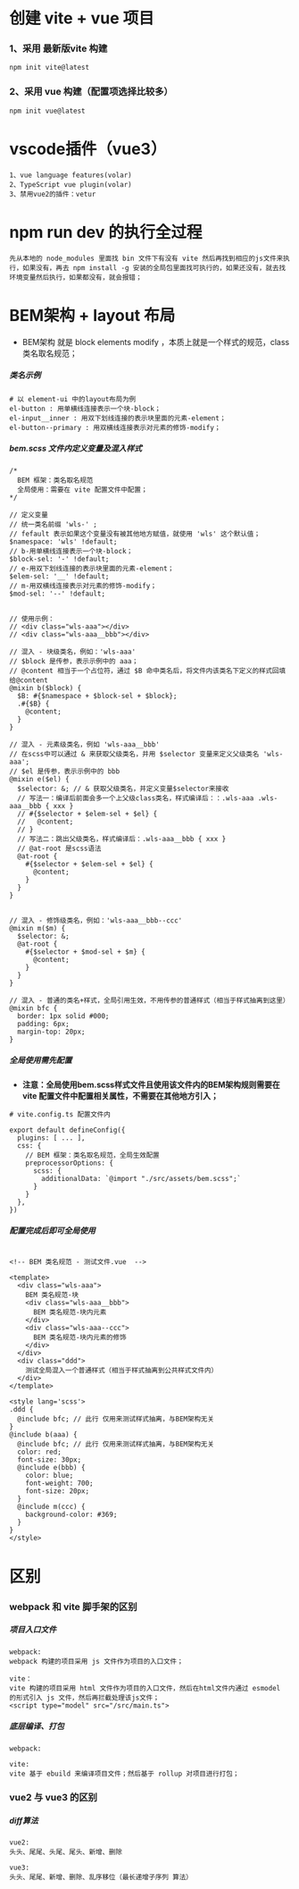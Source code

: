 # 创建 vite + vue 项目

### 1、采用 最新版vite 构建

```
npm init vite@latest
```

### 2、采用 vue 构建（配置项选择比较多）

```
npm init vue@latest
```

# vscode插件（vue3）

```
1、vue language features(volar)
2、TypeScript vue plugin(volar)
3、禁用vue2的插件：vetur
```

# npm run dev 的执行全过程

```
先从本地的 node_modules 里面找 bin 文件下有没有 vite 然后再找到相应的js文件来执行，如果没有，再去 npm install -g 安装的全局包里面找可执行的，如果还没有，就去找环境变量然后执行，如果都没有，就会报错；
```

# BEM架构 + layout 布局

- BEM架构 就是 block elements modify ，本质上就是一个样式的规范，class类名取名规范；

##### 类名示例

```
# 以 element-ui 中的layout布局为例
el-button : 用单横线连接表示一个块-block；
el-input__inner : 用双下划线连接的表示块里面的元素-element；
el-button--primary : 用双横线连接表示对元素的修饰-modify；
```

##### bem.scss 文件内定义变量及混入样式

```
/*
  BEM 框架：类名取名规范
  全局使用：需要在 vite 配置文件中配置；
*/

// 定义变量
// 统一类名前缀 'wls-' ;
// fefault 表示如果这个变量没有被其他地方赋值，就使用 'wls' 这个默认值；
$namespace: 'wls' !default;
// b-用单横线连接表示一个块-block；
$block-sel: '-' !default;
// e-用双下划线连接的表示块里面的元素-element；
$elem-sel: '__' !default;
// m-用双横线连接表示对元素的修饰-modify；
$mod-sel: '--' !default;


// 使用示例：
// <div class="wls-aaa"></div>
// <div class="wls-aaa__bbb"></div>

// 混入 - 块级类名，例如：'wls-aaa'
// $block 是传参，表示示例中的 aaa；
// @content 相当于一个占位符，通过 $B 命中类名后，将文件内该类名下定义的样式回填给@content
@mixin b($block) {
  $B: #{$namespace + $block-sel + $block};
  .#{$B} {
    @content;
  }
}

// 混入 - 元素级类名，例如 'wls-aaa__bbb'
// 在scss中可以通过 & 来获取父级类名，并用 $selector 变量来定义父级类名 'wls-aaa';
// $el 是传参，表示示例中的 bbb
@mixin e($el) {
  $selector: &; // & 获取父级类名，并定义变量$selector来接收
  // 写法一：编译后前面会多一个上父级class类名，样式编译后：：.wls-aaa .wls-aaa__bbb { xxx }
  // #{$selector + $elem-sel + $el} {
  //   @content;
  // }
  // 写法二：跳出父级类名，样式编译后：.wls-aaa__bbb { xxx }
  // @at-root 是scss语法
  @at-root {
    #{$selector + $elem-sel + $el} {
      @content;
    }
  }
}


// 混入 - 修饰级类名，例如：'wls-aaa__bbb--ccc'
@mixin m($m) {
  $selector: &;
  @at-root {
    #{$selector + $mod-sel + $m} {
      @content;
    }
  }
}

// 混入 - 普通的类名+样式，全局引用生效，不用传参的普通样式（相当于样式抽离到这里）
@mixin bfc {
  border: 1px solid #000;
  padding: 6px;
  margin-top: 20px;
}
```

##### 全局使用需先配置

- **注意：全局使用bem.scss样式文件且使用该文件内的BEM架构规则需要在 vite 配置文件中配置相关属性，不需要在其他地方引入；**

```
# vite.config.ts 配置文件内

export default defineConfig({
  plugins: [ ... ],
  css: {
    // BEM 框架：类名取名规范，全局生效配置
    preprocessorOptions: {
      scss: {
        additionalData: `@import "./src/assets/bem.scss";`
      }
    }
  },
})
```

##### 配置完成后即可全局使用

```

<!-- BEM 类名规范 - 测试文件.vue  -->

<template>
  <div class="wls-aaa">
    BEM 类名规范-块
    <div class="wls-aaa__bbb">
      BEM 类名规范-块内元素
    </div>
    <div class="wls-aaa--ccc">
      BEM 类名规范-块内元素的修饰
    </div>
  </div>
  <div class="ddd">
    测试全局混入一个普通样式（相当于样式抽离到公共样式文件内）
  </div>
</template>

<style lang='scss'>
.ddd {
  @include bfc; // 此行 仅用来测试样式抽离，与BEM架构无关
}
@include b(aaa) {
  @include bfc; // 此行 仅用来测试样式抽离，与BEM架构无关
  color: red;
  font-size: 30px;
  @include e(bbb) {
    color: blue;
    font-weight: 700;
    font-size: 20px;
  }
  @include m(ccc) {
    background-color: #369;
  }
}
</style>

```



# 区别

### webpack 和 vite 脚手架的区别

##### 项目入口文件

```
webpack:
webpack 构建的项目采用 js 文件作为项目的入口文件；

vite：
vite 构建的项目采用 html 文件作为项目的入口文件，然后在html文件内通过 esmodel 的形式引入 js 文件，然后再拦截处理该js文件；
<script type="model" src="/src/main.ts">

```

##### 底层编译、打包

```
webpack:

vite:
vite 基于 ebuild 来编译项目文件；然后基于 rollup 对项目进行打包；
```

### vue2 与 vue3 的区别

##### diff算法

```
vue2:
头头、尾尾、头尾、尾头、新增、删除

vue3:
头头、尾尾、新增、删除、乱序移位（最长递增子序列 算法）
```

